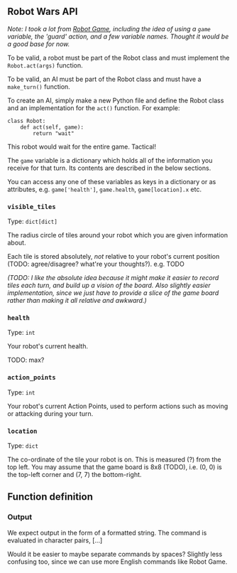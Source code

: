 Robot Wars API
--------------

*Note: I took a lot from [Robot
Game](https://robotgame.net/gettingstarted), including the idea of using
a `game` variable, the 'guard' action, and a few variable names. Thought
it would be a good base for now.*

To be valid, a robot must be part of the Robot class and must implement
the `Robot.act(args)` function.

To be valid, an AI must be part of the Robot class and must have a
`make_turn()` function.

To create an AI, simply make a new Python file and define the Robot
class and an implementation for the `act()` function. For example:

    class Robot:
        def act(self, game):
            return "wait"

This robot would wait for the entire game. Tactical!

The `game` variable is a dictionary which holds all of the information
you receive for that turn. Its contents are described in the below
sections.

You can access any one of these variables as keys in a dictionary or as
attributes, e.g. `game['health']`, `game.health`, `game[location].x`
etc.


### `visible_tiles`

Type: `dict[dict]`

The radius circle of tiles around your robot which you are given
information about.

Each tile is stored absolutely, *not* relative to your robot's current
position (TODO: agree/disagree? what're your thoughts?). e.g. TODO

*(TODO: I like the absolute idea because it might make it easier to
record tiles each turn, and build up a vision of the board. Also
slightly easier implementation, since we just have to provide a slice of
the game board rather than making it all relative and awkward.)*


### `health`

Type: `int`

Your robot's current health.

TODO: max?


### `action_points`

Type: `int`

Your robot's current Action Points, used to perform actions such as
moving or attacking during your turn.


### `location`

Type: `dict`

The co-ordinate of the tile your robot is on. This is measured (?) from
the top left. You may assume that the game board is 8x8 (TODO), i.e. (0,
0) is the top-left corner and (7, 7) the bottom-right.



Function definition
-------------------

### Output

We expect output in the form of a formatted string. The command is
evaluated in character pairs, [...]

Would it be easier to maybe separate commands by spaces? Slightly less
confusing too, since we can use more English commands like Robot Game.
